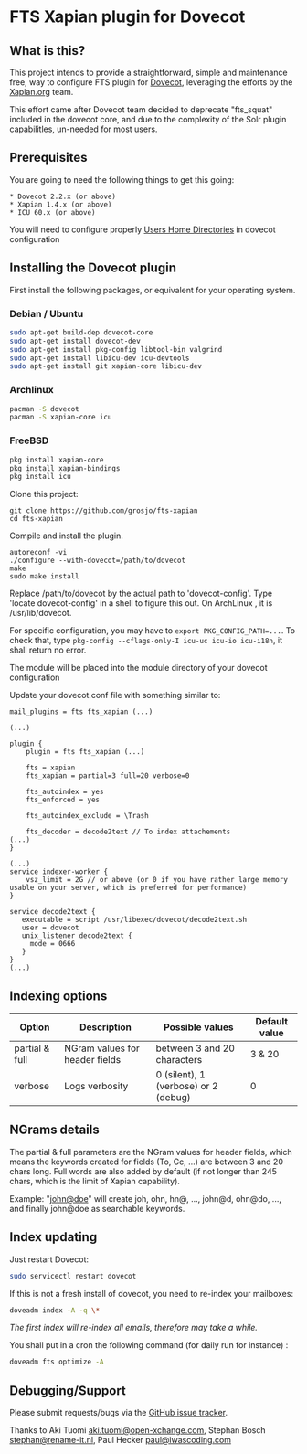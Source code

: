 FTS Xapian plugin for Dovecot
=============================

What is this?
-------------

This project intends to provide a straightforward, simple and maintenance free, way to configure FTS plugin for
[Dovecot](https://github.com/dovecot/), leveraging the efforts by the [Xapian.org](https://xapian.org/) team.

This effort came after Dovecot team decided to deprecate "fts_squat" included in the dovecot core, and due to the
complexity of the Solr plugin capabilitles, un-needed for most users.



Prerequisites
-------------

You are going to need the following things to get this going:

```
* Dovecot 2.2.x (or above)
* Xapian 1.4.x (or above)
* ICU 60.x (or above)
```

You will need to configure properly [Users Home Directories](https://wiki.dovecot.org/VirtualUsers/Home) in dovecot
configuration


Installing the Dovecot plugin
-----------------------------

First install the following packages, or equivalent for your operating system.

### Debian / Ubuntu

```sh
sudo apt-get build-dep dovecot-core
sudo apt-get install dovecot-dev
sudo apt-get install pkg-config libtool-bin valgrind
sudo apt-get install libicu-dev icu-devtools
sudo apt-get install git xapian-core libicu-dev
```

### Archlinux

```sh
pacman -S dovecot
pacman -S xapian-core icu
```

### FreeBSD

```sh
pkg install xapian-core
pkg install xapian-bindings
pkg install icu
```

Clone this project:

```
git clone https://github.com/grosjo/fts-xapian
cd fts-xapian
```

Compile and install the plugin.

```
autoreconf -vi
./configure --with-dovecot=/path/to/dovecot
make
sudo make install
```

Replace /path/to/dovecot by the actual path to 'dovecot-config'.
Type 'locate dovecot-config' in a shell to figure this out. On ArchLinux , it is /usr/lib/dovecot.

For specific configuration, you may have to `export PKG_CONFIG_PATH=...`. To check that, type
`pkg-config --cflags-only-I icu-uc icu-io icu-i18n`, it shall return no error.

The module will be placed into the module directory of your dovecot configuration

Update your dovecot.conf file with something similar to:

```
mail_plugins = fts fts_xapian (...)

(...)

plugin {
	plugin = fts fts_xapian (...)

	fts = xapian
	fts_xapian = partial=3 full=20 verbose=0

	fts_autoindex = yes
	fts_enforced = yes

	fts_autoindex_exclude = \Trash

	fts_decoder = decode2text // To index attachements
(...)
}

(...)
service indexer-worker {
	vsz_limit = 2G // or above (or 0 if you have rather large memory usable on your server, which is preferred for performance)
}

service decode2text {
   executable = script /usr/libexec/dovecot/decode2text.sh
   user = dovecot
   unix_listener decode2text {
     mode = 0666
   }
}
(...)

```

Indexing options
----------------

| Option         | Description                    | Possible values                      | Default value |
|----------------|--------------------------------|--------------------------------------|---------------|
| partial & full | NGram values for header fields | between 3 and 20 characters          | 3 & 20        |
| verbose        | Logs verbosity                 | 0 (silent), 1 (verbose) or 2 (debug) | 0             |

NGrams details
--------------

The partial & full parameters are the NGram values for header fields, which means the keywords created for fields (To,
Cc, ...) are between 3 and 20 chars long. Full words are also added by default (if not longer than 245 chars, which is
the limit of Xapian capability).

Example: "<john@doe>" will create joh, ohn, hn@, ..., john@d, ohn@do, ..., and finally john@doe as searchable keywords.

Index updating
--------------

Just restart Dovecot:

```sh
sudo servicectl restart dovecot
```


If this is not a fresh install of dovecot, you need to re-index your mailboxes:

```sh
doveadm index -A -q \*
```

*The first index will re-index all emails, therefore may take a while.*



You shall put in a cron the following command (for daily run for instance) :

```sh
doveadm fts optimize -A
```


Debugging/Support
-----------------

Please submit requests/bugs via the [GitHub issue tracker](https://github.com/grosjo/fts-xapian/issues).

Thanks to Aki Tuomi <aki.tuomi@open-xchange.com>, Stephan Bosch <stephan@rename-it.nl>, Paul Hecker <paul@iwascoding.com>
